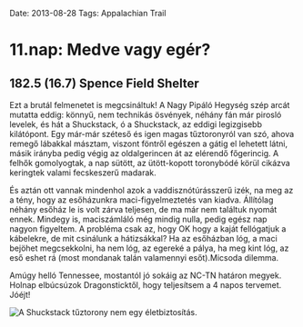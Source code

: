 Date: 2013-08-28
Tags: Appalachian Trail

# 11.nap: Medve vagy egér?

## 182.5 (16.7) Spence Field Shelter

Ezt a brutál felmenetet is megcsináltuk! A Nagy Pipáló Hegység szép arcát mutatta eddig: könnyű, nem technikás ösvények, néhány fán már pirosló levelek, és hát a Shuckstack, ó a Shuckstack, az eddigi legizgisebb kilátópont. Egy már-már széteső és igen magas tűztoronyról van szó, ahova remegő lábakkal másztam, viszont föntről egészen a gátig el lehetett látni, másik irányba pedig végig az oldalgerincen át az elérendő főgerincig. A felhők gomolyogtak, a nap sütött, az ütött-kopott toronybódé körül cikázva keringtek valami fecskeszerű madarak.

És aztán ott vannak mindenhol azok a vaddisznótúrásszerű izék, na meg az a tény, hogy az esőházunkra maci-figyelmeztetés van kiadva. Állítólag néhány esőház le is volt zárva teljesen, de ma már nem találtuk nyomát ennek. Mindegy is, maciszámláló még mindig nulla, pedig egész nap nagyon figyeltem. A probléma csak az, hogy OK hogy a kaját fellógatjuk a kábelekre, de mit csinálunk a hátizsákkal? Ha az esőházban lóg, a maci bejöhet megcsekkolni, ha nem lóg, az egereké a pálya, ha meg kint lóg, az eső eshet rá (most mondanak talán valamennyi esőt).Micsoda dilemma.

Amúgy helló Tennessee, mostantól jó sokáig az NC-TN határon megyek. Holnap elbúcsúzok Dragonsticktől, hogy teljesítsem a 4 napos tervemet. Jóéjt!

![A Shuckstack tűztorony nem egy életbiztosítás.](https://lh3.googleusercontent.com/-lCS_6oudekA/UoU5u-rTfmI/AAAAAAAAIhk/5YiTycitKKk/s800-Ic42/20130828_105055.jpg)